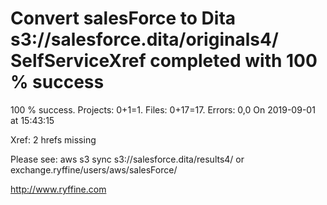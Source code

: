 # Convert salesForce to Dita s3://salesforce.dita/originals4/ SelfServiceXref completed with 100 % success

100 % success. Projects: 0+1=1.  Files: 0+17=17. Errors: 0,0  On 2019-09-01 at 15:43:15

Xref: 2 hrefs missing

Please see: aws s3 sync s3://salesforce.dita/results4/ or exchange.ryffine/users/aws/salesForce/

http://www.ryffine.com
